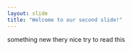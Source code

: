 ```yaml
---
layout: slide
title: "Welcome to our second slide!"
---
```

something new
thery nice try to read this
